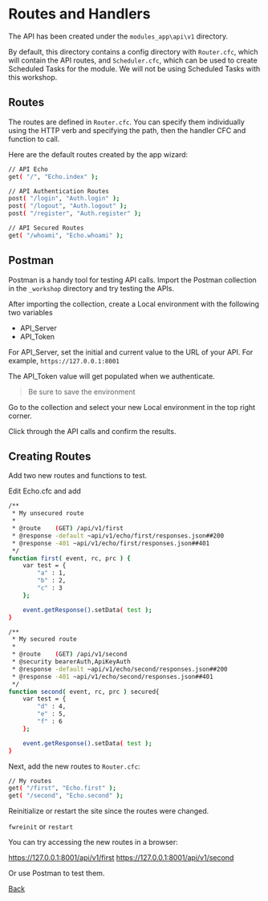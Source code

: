 # Routes and Handlers

The API has been created under the `modules_app\api\v1` directory.

By default, this directory contains a config directory with `Router.cfc`, which will contain the API routes, and `Scheduler.cfc`, which can be used to create Scheduled Tasks for the module. We will not be using Scheduled Tasks with this workshop.

## Routes

The routes are defined in `Router.cfc`. You can specify them individually using the HTTP verb and specifying the path, then the handler CFC and function to call.

Here are the default routes created by the app wizard:

```bash
// API Echo
get( "/", "Echo.index" );

// API Authentication Routes
post( "/login", "Auth.login" );
post( "/logout", "Auth.logout" );
post( "/register", "Auth.register" );

// API Secured Routes
get( "/whoami", "Echo.whoami" );
```

## Postman

Postman is a handy tool for testing API calls. Import the Postman collection in the `_workshop` directory and try testing the APIs.

After importing the collection, create a Local environment with the following two variables

* API_Server
* API_Token

For API_Server, set the initial and current value to the URL of your API. For example, `https://127.0.0.1:8001`

The API_Token value will get populated when we authenticate.

> Be sure to save the environment

Go to the collection and select your new Local environment in the top right corner.

Click through the API calls and confirm the results.


## Creating Routes

Add two new routes and functions to test.

Edit Echo.cfc and add

```bash
/**
 * My unsecured route
 *
 * @route    (GET) /api/v1/first
 * @response -default ~api/v1/echo/first/responses.json##200
 * @response -401 ~api/v1/echo/first/responses.json##401
 */
function first( event, rc, prc ) {
	var test = {
		"a" : 1,
		"b" : 2,
		"c" : 3
	};

	event.getResponse().setData( test );
}

/**
 * My secured route
 *
 * @route    (GET) /api/v1/second
 * @security bearerAuth,ApiKeyAuth
 * @response -default ~api/v1/echo/second/responses.json##200
 * @response -401 ~api/v1/echo/second/responses.json##401
 */
function second( event, rc, prc ) secured{
	var test = {
		"d" : 4,
		"e" : 5,
		"f" : 6
	};

	event.getResponse().setData( test );
}
```

Next, add the new routes to `Router.cfc`:

```bash
// My routes
get( "/first", "Echo.first" );
get( "/second", "Echo.second" );
```

Reinitialize or restart the site since the routes were changed.

`fwreinit` or `restart`

You can try accessing the new routes in a browser:

https://127.0.0.1:8001/api/v1/first
https://127.0.0.1:8001/api/v1/second

Or use Postman to test them.


[Back](../readMe.md)

